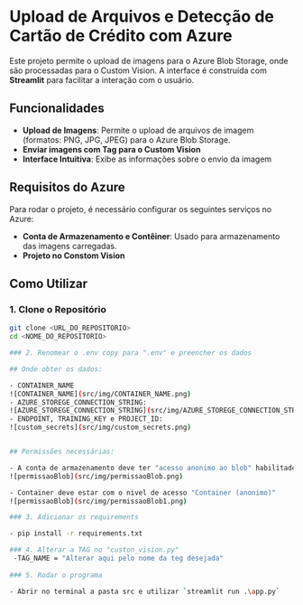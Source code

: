 # Upload de Arquivos e Detecção de Cartão de Crédito com Azure

Este projeto permite o upload de imagens para o Azure Blob Storage, onde são processadas para o Custom Vision. A interface é construída com **Streamlit** para facilitar a interação com o usuário.

## Funcionalidades

- **Upload de Imagens**: Permite o upload de arquivos de imagem (formatos: PNG, JPG, JPEG) para o Azure Blob Storage.
- **Enviar imagens com Tag para o Custom Vision**
- **Interface Intuitiva**: Exibe as informações sobre o envio da imagem

## Requisitos do Azure

Para rodar o projeto, é necessário configurar os seguintes serviços no Azure:

- **Conta de Armazenamento e Contêiner**: Usado para armazenamento das imagens carregadas.
- **Projeto no Constom Vision**



## Como Utilizar

### 1. Clone o Repositório

```bash
git clone <URL_DO_REPOSITORIO>
cd <NOME_DO_REPOSITORIO>

### 2. Renomear o .env copy para ".env" e preencher os dados

## Onde obter os dados:

- CONTAINER_NAME
![CONTAINER_NAME](src/img/CONTAINER_NAME.png)
- AZURE_STOREGE_CONNECTION_STRING: 
![AZURE_STOREGE_CONNECTION_STRING](src/img/AZURE_STOREGE_CONNECTION_STRING.png)
- ENDPOINT, TRAINING_KEY e PROJECT_ID: 
![custom_secrets](src/img/custom_secrets.png)


## Permissões necessárias:

- A conta de armazenamento deve ter "acesso anonimo ao blob" habilitado
![permissaoBlob](src/img/permissaoBlob.png)

- Container deve estar com o nivel de acesso "Container (anonimo)"
![permissaoBlob](src/img/permissaoBlob1.png)

### 3. Adicionar os requirements

- pip install -r requirements.txt

### 4. Alterar a TAG no "custon_vision.py"
 -TAG_NAME = "Alterar aqui pelo nome da teg desejada" 
 
### 5. Rodar o programa

- Abrir no terminal a pasta src e utilizar `streamlit run .\app.py`



